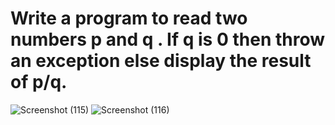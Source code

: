 # Write a program to read two numbers p and q . If q is 0 then throw an exception else display the result of p/q.

![Screenshot (115)](https://github.com/user-attachments/assets/c7a9cfc0-0d2e-43d9-ac95-5ffba984d44c)
![Screenshot (116)](https://github.com/user-attachments/assets/8faa499b-c449-44d0-8cce-864c040f95ff)
